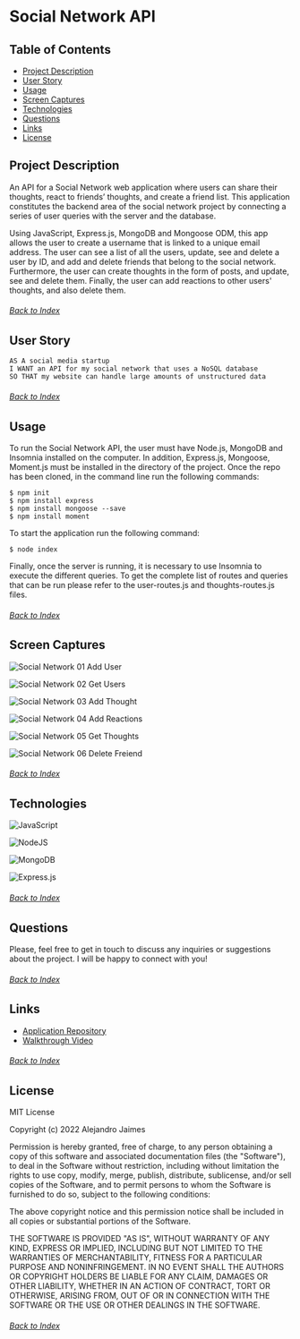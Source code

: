 # Social Network API

## Table of Contents

- [Project Description](#Project-Description)
- [User Story](#User-Story)
- [Usage](#Usage)
- [Screen Captures](#Screen-Captures)
- [Technologies](#Technologies)
- [Questions](#Questions)
- [Links](#Links)
- [License](#License)


## Project Description

An API for a Social Network web application where users can share their thoughts, react to friends’ thoughts, and create a friend list. This application constitutes the backend area of the social network project by connecting a series of user queries with the server and the database.

Using JavaScript, Express.js, MongoDB and Mongoose ODM, this app allows the user to create a username that is linked to a unique email address. The user can see a list of all the users, update, see and delete a user by ID, and add and delete friends that belong to the social network. Furthermore, the user can create thoughts in the form of posts, and update, see and delete them. Finally, the user can add reactions to other users' thoughts, and also delete them.

###### [Back to Index](#Table-of-Contents)


## User Story

```
AS A social media startup
I WANT an API for my social network that uses a NoSQL database
SO THAT my website can handle large amounts of unstructured data
```
###### [Back to Index](#Table-of-Contents)

## Usage
To run the Social Network API, the user must have Node.js, MongoDB and Insomnia installed on the computer. In addition, Express.js, Mongoose, Moment.js must be installed in the directory of the project. Once the repo has been cloned, in the command line run the following commands:

```
$ npm init
$ npm install express
$ npm install mongoose --save 
$ npm install moment
```

To start the application run the following command:

```
$ node index
```
Finally, once the server is running, it is necessary to use Insomnia to execute the different queries. To get the complete list of routes and queries that can be run please refer to the user-routes.js and thoughts-routes.js files.

###### [Back to Index](#Table-of-Contents)

## Screen Captures
![Social Network 01 Add User](./assets/images/social_network_01_add_user.png)

![Social Network 02 Get Users](./assets/images/social_network_02_get_users.png)

![Social Network 03 Add Thought](./assets/images/social_network_03_add_thought.png)

![Social Network 04 Add Reactions](./assets/images/social_network_04_add_reaction.png)

![Social Network 05 Get Thoughts](./assets/images/social_network_05_get_thoughts.png)

![Social Network 06 Delete Freiend](./assets/images/social_network_06_delete_friend.png)

###### [Back to Index](#Table-of-Contents)

## Technologies
![JavaScript](https://img.shields.io/badge/javascript-%23323330.svg?style=for-the-badge&logo=javascript&logoColor=%23F7DF1E)

![NodeJS](https://img.shields.io/badge/node.js-6DA55F?style=for-the-badge&logo=node.js&logoColor=white)

![MongoDB](https://img.shields.io/badge/MongoDB-%234ea94b.svg?style=for-the-badge&logo=mongodb&logoColor=white)

![Express.js](https://img.shields.io/badge/express.js-%23404d59.svg?style=for-the-badge&logo=express&logoColor=%2361DAFB)

###### [Back to Index](#Table-of-Contents)

## Questions
Please, feel free to get in touch to discuss any inquiries or suggestions about the project. I will be happy to connect with you!
###### [Back to Index](#Table-of-Contents)

## Links
- [Application Repository](https://github.com/AlexJCturbo/social_network_api)
- [Walkthrough Video](https://drive.google.com/file/d/117jEfP4YbrYNcRK78HeuVY2nS1l8YgOd/view?usp=sharing)
###### [Back to Index](#Table-of-Contents)


## License
MIT License

Copyright (c) 2022 Alejandro Jaimes

Permission is hereby granted, free of charge, to any person obtaining a copy of this software and associated documentation files (the "Software"), to deal in the Software without restriction, including without limitation the rights to use copy, modify, merge, publish, distribute, sublicense, and/or sell copies of the Software, and to permit persons to whom the Software is furnished to do so, subject to the following conditions:

The above copyright notice and this permission notice shall be included in all copies or substantial portions of the Software.

THE SOFTWARE IS PROVIDED "AS IS", WITHOUT WARRANTY OF ANY KIND, EXPRESS OR IMPLIED, INCLUDING BUT NOT LIMITED TO THE WARRANTIES OF MERCHANTABILITY, FITNESS FOR A PARTICULAR PURPOSE AND NONINFRINGEMENT. IN NO EVENT SHALL THE AUTHORS OR COPYRIGHT HOLDERS BE LIABLE FOR ANY CLAIM, DAMAGES OR OTHER LIABILITY, WHETHER IN AN ACTION OF CONTRACT, TORT OR OTHERWISE, ARISING FROM, OUT OF OR IN CONNECTION WITH THE SOFTWARE OR THE USE OR OTHER DEALINGS IN THE SOFTWARE.
###### [Back to Index](#Table-of-Contents)
